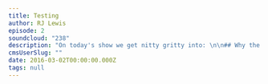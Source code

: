 ```yaml
---
title: Testing
author: RJ Lewis
episode: 2
soundcloud: "238"
description: "On today's show we get nitty gritty into: \n\n## Why the Superbowl Sucked SO BADD!!"
cmsUserSlug: ""
date: 2016-03-02T00:00:00.000Z
tags: null
---
```


